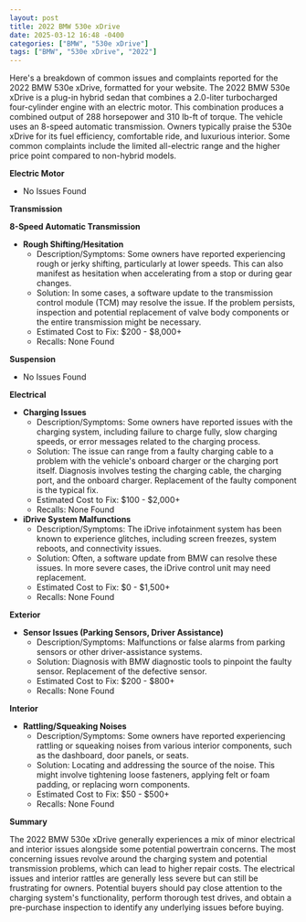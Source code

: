 ```yaml
---
layout: post
title: 2022 BMW 530e xDrive
date: 2025-03-12 16:48 -0400
categories: ["BMW", "530e xDrive"]
tags: ["BMW", "530e xDrive", "2022"]
---
```

Here's a breakdown of common issues and complaints reported for the 2022 BMW 530e xDrive, formatted for your website. The 2022 BMW 530e xDrive is a plug-in hybrid sedan that combines a 2.0-liter turbocharged four-cylinder engine with an electric motor. This combination produces a combined output of 288 horsepower and 310 lb-ft of torque. The vehicle uses an 8-speed automatic transmission. Owners typically praise the 530e xDrive for its fuel efficiency, comfortable ride, and luxurious interior. Some common complaints include the limited all-electric range and the higher price point compared to non-hybrid models.

**Electric Motor**

*   No Issues Found

**Transmission**

**8-Speed Automatic Transmission**
*   **Rough Shifting/Hesitation**
    *   Description/Symptoms: Some owners have reported experiencing rough or jerky shifting, particularly at lower speeds. This can also manifest as hesitation when accelerating from a stop or during gear changes.
    *   Solution: In some cases, a software update to the transmission control module (TCM) may resolve the issue. If the problem persists, inspection and potential replacement of valve body components or the entire transmission might be necessary.
    *   Estimated Cost to Fix: $200 - $8,000+
    *   Recalls: None Found

**Suspension**

*   No Issues Found

**Electrical**

*   **Charging Issues**
    *   Description/Symptoms: Some owners have reported issues with the charging system, including failure to charge fully, slow charging speeds, or error messages related to the charging process.
    *   Solution: The issue can range from a faulty charging cable to a problem with the vehicle's onboard charger or the charging port itself. Diagnosis involves testing the charging cable, the charging port, and the onboard charger. Replacement of the faulty component is the typical fix.
    *   Estimated Cost to Fix: $100 - $2,000+
    *   Recalls: None Found
*   **iDrive System Malfunctions**
    *   Description/Symptoms: The iDrive infotainment system has been known to experience glitches, including screen freezes, system reboots, and connectivity issues.
    *   Solution: Often, a software update from BMW can resolve these issues. In more severe cases, the iDrive control unit may need replacement.
    *   Estimated Cost to Fix: $0 - $1,500+
    *   Recalls: None Found

**Exterior**

*   **Sensor Issues (Parking Sensors, Driver Assistance)**
    *   Description/Symptoms: Malfunctions or false alarms from parking sensors or other driver-assistance systems.
    *   Solution: Diagnosis with BMW diagnostic tools to pinpoint the faulty sensor. Replacement of the defective sensor.
    *   Estimated Cost to Fix: $200 - $800+
    *   Recalls: None Found

**Interior**

*   **Rattling/Squeaking Noises**
    *   Description/Symptoms: Some owners have reported experiencing rattling or squeaking noises from various interior components, such as the dashboard, door panels, or seats.
    *   Solution: Locating and addressing the source of the noise. This might involve tightening loose fasteners, applying felt or foam padding, or replacing worn components.
    *   Estimated Cost to Fix: $50 - $500+
    *   Recalls: None Found

**Summary**

The 2022 BMW 530e xDrive generally experiences a mix of minor electrical and interior issues alongside some potential powertrain concerns. The most concerning issues revolve around the charging system and potential transmission problems, which can lead to higher repair costs. The electrical issues and interior rattles are generally less severe but can still be frustrating for owners. Potential buyers should pay close attention to the charging system's functionality, perform thorough test drives, and obtain a pre-purchase inspection to identify any underlying issues before buying.

